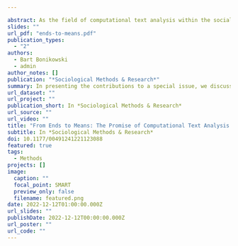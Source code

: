 ```yaml
---

abstract: As the field of computational text analysis within the social sciences is maturing, computational methods are no longer seen as ends in themselves, but rather as means toward answering theoretically motivated research questions. The objective of this special issue is to showcase such research - the use of novel computational methods in the service of advancing substantive scientific knowledge. In presenting the contributions to the issue, we discuss several insights that emerge from this work, which hold relevance not only for current and aspiring practitioners of computational text analysis, but also for its skeptics. These concern the central role of theory in designing and executing computational research, the selection of appropriate techniques from a rapidly growing methodological toolkit, the benefits—and risks—of methodological bricolage, and the necessity of validating all aspects of the research process. The result is a set of broad considerations concerning the effective application of computational methods to substantive questions, illustrated by eight exemplary empirical studies.
slides: ""
url_pdf: "ends-to-means.pdf"
publication_types:
  - "2"
authors:
  - Bart Bonikowski
  - admin
author_notes: []
publication: "*Sociological Methods & Research*"
summary: In presenting the contributions to a special issue, we discuss several insights that emerge from this work, which hold relevance not only for current and aspiring practitioners of computational text analysis, but also for its skeptics. 
url_dataset: ""
url_project: ""
publication_short: In *Sociological Methods & Research*
url_source: ""
url_video: ""
title: "From Ends to Means: The Promise of Computational Text Analysis for Theoretically Driven Sociological Research"
subtitle: In *Sociological Methods & Research*
doi: 10.1177/00491241221123088
featured: true
tags:
  - Methods
projects: []
image:
  caption: ""
  focal_point: SMART
  preview_only: false
  filename: featured.png
date: 2022-12-12T01:00:00.000Z
url_slides: ""
publishDate: 2022-12-12T00:00:00.000Z
url_poster: ""
url_code: ""
---
```


